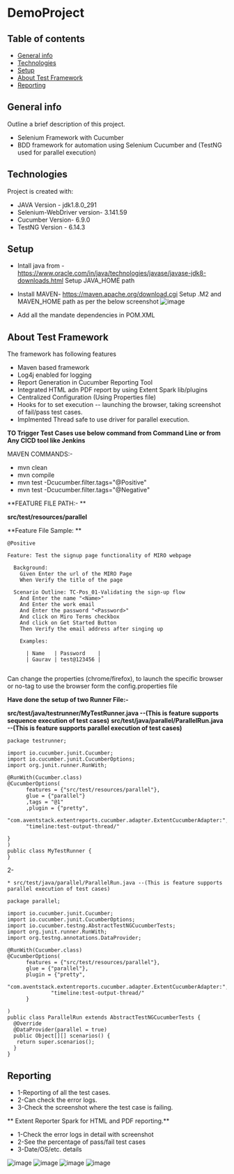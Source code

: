 # DemoProject
## Table of contents
* [General info](#general-info)
* [Technologies](#technologies)
* [Setup](#setup)
* [About Test Framework](#about-test-framework)
* [Reporting](#reporting)

## General info
 Outline a brief description of this project.
- Selenium Framework with Cucumber
- BDD framework for automation using Selenium Cucumber and (TestNG used for parallel execution)

	
## Technologies
Project is created with:
* JAVA Version - jdk1.8.0_291
* Selenium-WebDriver version- 3.141.59
* Cucumber Version- 6.9.0
* TestNG Version - 6.14.3

## Setup
- Intall java from - https://www.oracle.com/in/java/technologies/javase/javase-jdk8-downloads.html
Setup JAVA_HOME path
- Install MAVEN- https://maven.apache.org/download.cgi
Setup .M2 and MAVEN_HOME path as per the below screenshot
![image](https://user-images.githubusercontent.com/88622330/128636681-414f6dab-7205-4725-97be-b94fe36d5864.png)

- Add all the mandate dependencies in POM.XML

	
## About Test Framework
The framework has following features

* Maven based framework
* Log4j enabled for logging
* Report Generation in Cucumber Reporting Tool
* Integrated HTML adn PDF report by using Extent Spark lib/plugins
* Centralized Configuration (Using Properties file)
* Hooks for to set execution -- launching the browser, taking screenshot of fail/pass test cases.
* Implmented Thread safe to use driver for parallel execution.

**TO Trigger Test Cases use below command from Command Line or from Any CICD tool like Jenkins**

MAVEN COMMANDS:-

* mvn clean
* mvn compile
* mvn test -Dcucumber.filter.tags="@Positive"
* mvn test -Dcucumber.filter.tags="@Negative"

**FEATURE FILE PATH:- **

**src/test/resources/parallel**

**Feature File Sample: **

```
@Positive

Feature: Test the signup page functionality of MIRO webpage

  Background:
    Given Enter the url of the MIRO Page
    When Verify the title of the page

  Scenario Outline: TC-Pos_01-Validating the sign-up flow
    And Enter the name "<Name>"
    And Enter the work email
    And Enter the password "<Password>"
    And click on Miro Terms checkbox
    And click on Get Started Button
    Then Verify the email address after singing up

    Examples:

      | Name   | Password    |
      | Gaurav | test@123456 |
      
  ```
  
  Can change the properties (chrome/firefox), to launch the specific browser or no-tag to use the browser form the config.properties file 
  
  **Have done the setup of two Runner File:-**
  
 **src/test/java/testrunner/MyTestRunner.java --(This is feature supports sequence execution of test cases)**
 **src/test/java/parallel/ParallelRun.java --(This is feature supports parallel execution of test cases)**
  
  ```
  package testrunner;

import io.cucumber.junit.Cucumber;
import io.cucumber.junit.CucumberOptions;
import org.junit.runner.RunWith;

@RunWith(Cucumber.class)
@CucumberOptions(
        features = {"src/test/resources/parallel"},
        glue = {"parallel"}
        ,tags = "@1"
        ,plugin = {"pretty",
        "com.aventstack.extentreports.cucumber.adapter.ExtentCucumberAdapter:",
        "timeline:test-output-thread/"

}
)
public class MyTestRunner {
}
 ``` 
2-
  
    * src/test/java/parallel/ParallelRun.java --(This is feature supports parallel execution of test cases)


  
  ```
  package parallel;

import io.cucumber.junit.Cucumber;
import io.cucumber.junit.CucumberOptions;
import io.cucumber.testng.AbstractTestNGCucumberTests;
import org.junit.runner.RunWith;
import org.testng.annotations.DataProvider;

@RunWith(Cucumber.class)
@CucumberOptions(
        features = {"src/test/resources/parallel"},
        glue = {"parallel"},
        plugin = {"pretty",
                "com.aventstack.extentreports.cucumber.adapter.ExtentCucumberAdapter:",
                "timeline:test-output-thread/"
        }

)
public class ParallelRun extends AbstractTestNGCucumberTests {
    @Override
    @DataProvider(parallel = true)
    public Object[][] scenarios() {
     return super.scenarios();
    }
}
 ``` 
## Reporting
	
 * 1-Reporting of all the test cases.
 * 2-Can check the error logs.
 * 3-Check the screenshot where the test case is failing.
  
** Extent Reporter Spark for HTML and PDF reporting.**
 * 1-Check the error logs in detail with screenshot
 * 2-See the percentage of pass/fail test cases
 * 3-Date/OS/etc. details
  
  ![image](https://user-images.githubusercontent.com/88622330/128635989-b3d810fb-66be-4c79-8fc9-cc61bdf491be.png)
![image](https://user-images.githubusercontent.com/88622330/128636029-96ff59bf-6947-4484-a085-488e2f7421cf.png)
![image](https://user-images.githubusercontent.com/88622330/128636049-3e5be1c9-d250-4163-a5b8-a10970cd635c.png)
	![image](https://user-images.githubusercontent.com/88622330/128637094-b92376c4-c966-45f7-9714-77385852edaa.png)


```
